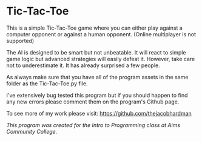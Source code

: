 # Tic-Tac-Toe

This is a simple Tic-Tac-Toe game where you can either play against a computer opponent or against a human opponent. (Online multiplayer is not supported)

The AI is designed to be smart but not unbeatable. It will react to simple game logic but advanced strategies will easily defeat it. However, take care not to underestimate it. It has already surprised a few people.

As always make sure that you have all of the program assets in the same folder as the Tic-Tac-Toe.py file.

I've extensively bug tested this program but if you should happen to find any new errors please comment them on the program's Github page.

To see more of my work please visit: https://github.com/thejacobhardman

*This program was created for the Intro to Programming class at Aims Community College.*

